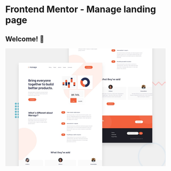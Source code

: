 # Frontend Mentor - Manage landing page
## Welcome! 👋
![Design preview for the Manage landing page coding challenge](preview.jpg)



